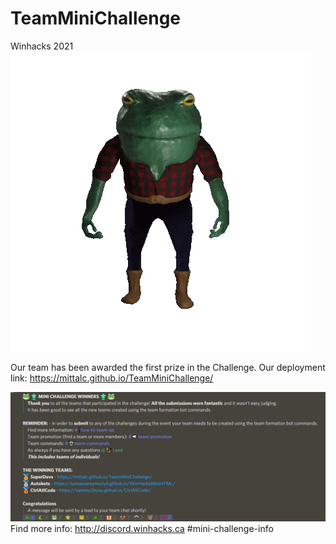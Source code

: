 # TeamMiniChallenge 
Winhacks 2021
![Alt Text](toad.gif)

Our team has been awarded the first prize in the Challenge.
Our deployment link: https://mittalc.github.io/TeamMiniChallenge/

![alt text](image1.png)
Find more info: http://discord.winhacks.ca #mini-challenge-info


